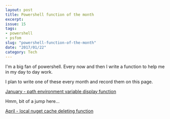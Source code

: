 ```yaml
---
layout: post
title: Powershell function of the month
excerpt: 
issue: 15
tags: 
- powershell
- psfom
slug: "powershell-function-of-the-month"
date: "2017/01/22"
category: Tech
---
```



I'm a big fan of powershell. Every now and then I write a function to help me in my day to day work.

I plan to write one of these every month and record them on this page.

[January - path environment variable display function](http://cburbidge.github.io/path-display-function/)

Hmm, bit of a jump here...

[April - local nuget cache deleting function](http://cburbidge.github.io/nuke-get/)